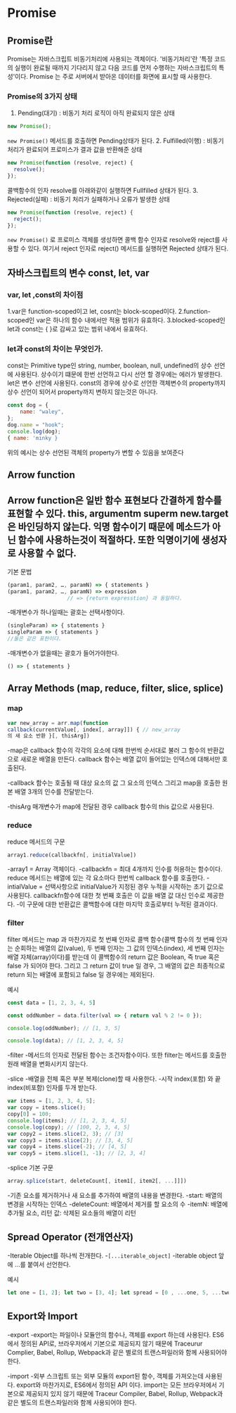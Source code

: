 Promise
=========
## Promise란
Promise는 자바스크립트 비동기처리에 사용되는 객체이다. '비동기처리'란 '특정 코드의 실행이 완료될 때까지 기다리지 않고 다음 코드를 먼저 수행하는 자바스크립트의 특성'이다.
Promise 는 주로 서버에서 받아온 데이터를 화면에 표시할 때 사용한다.

### Promise의 3가지 상태

1. Pending(대기) : 비동기 처리 로직이 아직 완료되지 않은 상태 
```js
new Promise();
```
`new Promise()` 메서드를 호출하면 Pending상태가 된다.
2. Fulfilled(이행) : 비동기 처리가 완료되어 프로미스가 결과 값을 반환해준 상태
```js
new Promise(function (resolve, reject) {
  resolve();
});
```
콜백함수의 인자 resolve를 아래와같이 실행하면 Fullfilled 상태가 된다.
3. Rejected(실패) : 비동기 처리가 실패하거나 오류가 발생한 상태
```js
new Promise(function (resolve, reject) {
  reject();
});
```
`new Promise()` 로 프로미스 객체를 생성하면 콜백 함수 인자로 resolve와 reject를 사용할 수 있다.
여기서 reject 인자로 reject() 메서드를 실행하면 Rejected 상태가 된다.

## 자바스크립트의 변수 const, let, var 

### var, let ,const의 차이점

1.var은 function-scoped이고 let, cosnt는 block-scoped이다.
2.function-scoped인 var은 하나의 함수 내에서만 적용 범위가 유효하다.
3.blocked-scoped인 let과 const는 { }로 감싸고 있는 범위 내에서 유효하다. 

### let과 const의 차이는 무엇인가. 
const는 Primitive type인 string, number, boolean, null, undefined의 상수 선언에 사용된다.
상수이기 떄문에 한번 선언하고 다시 선언 할 경우에는 에러가 발생한다. let은 변수 선언에 사용된다.
const의 경우에 상수로 선언한 객체변수의 property까지 상수 선언이 되어서 property까지 변하지 않는것은 아니다. 
```js
const dog = {
	name: "waley",
};
dog.name = "hook";
console.log(dog);
{ name: 'minky }
```
위의 예시는 상수 선언된 객체의 property가 변할 수 있음을 보여준다

## Arrow function

Arrow function은 일반 함수 표현보다 간결하게 함수를 표현할 수 있다.
this, argumentm superm new.target은 바인딩하지 않는다.
익명 함수이기 때문에 메소드가 아닌 함수에 사용하는것이 적절하다. 또한 익명이기에
생성자로 사용할 수 없다.
---
기본 문법
```js 
(param1, param2, …, paramN) => { statements }
(param1, param2, …, paramN) => expression	
		           // => {return expresstion} 과 동일하다.
```

-매개변수가 하나일때는 괄호는 선택사항이다. 
```js
(singleParam) => { statements }
singleParam => { statements }
//둘은 같은 표현이다.
```
-매개변수가 없을때는 괄호가 들어가야한다.
```js
() => { statements }
```
## Array Methods (map, reduce, filter, slice, splice)

### map 
```js
var new_array = arr.map(function 
callback(currentValue[, index[, array]]) { // new_array
의 새 요소 반환 }[, thisArg])
```
-map은 callback 함수의 각각의 요소에 대해 한번씩 순서대로 불러 그 함수의 
반환값으로 새로운 배열을 만든다. callback 함수는 배열 값이 들어있는 인덱스에 대해서만 호출된다.

-callback 함수는 호출될 때 대상 요소의 값 그 요소의 인덱스 그리고 map을 호출한
원본 배열 3개의 인수를 전달받는다.

-thisArg 매개변수가 map에 전달된 경우 callback 함수의 this 값으로 사용된다.

### reduce 

reduce 메서드의 구문
```js
array1.reduce(callbackfn[, initialValue])
```
-array1 = Array 객체이다.
-callbackfn = 최대 4개까지 인수를 허용하는 함수이다. reduce 메서드는 배열에 있는 각 요소마다 한번씩 callback 함수를 호출한다.
-intialValue = 선택사항으로 initialValue가 지정된 경우 누적을 시작하는 초기 값으로 사용된다.  callbackfn함수에 대한 첫 번째 호출은 이 값을 배열 값 대신 인수로 제공한다. 
-이 구문에 대한 반환값은 콜백함수에 대한 마지막 호출로부터 누적된 결과이다.

### filter 
filter 메서드는 map 과 마찬가지로 첫 번째 인자로 
콜백 함수(콜백 함수의 첫 번째 인자는 순회하는 배열의 값(value), 두 번째 인자는 그 값의 인덱스(index), 세 번째 인자는 배열 자체(array)이다)를 받는데 이 콜백함수의 return 값은 Boolean, 즉 true 혹은 false 가 되어야 한다. 그리고 그 return 값이 true 일 경우, 그 배열의 값은 최종적으로 return 되는 배열에 포함되고 false 일 경우에는 제외된다.

예시
```js
const data = [1, 2, 3, 4, 5]

const oddNumber = data.filter(val => { return val % 2 != 0 });

console.log(oddNumber); // [1, 3, 5]

console.log(data); // [1, 2, 3, 4, 5]
```
-filter
  -메서드의 인자로 전달된 함수는 조건자함수이다. 또한 filter는 메서드를 호출한 원래 배열을 변화시키지 않는다.

-slice
  -배열을 전체 혹은 부분 복제(clone)할 때 사용한다.
  -시작 index(포함) 와 끝 index(비포함) 인자를 두개 받는다.

```js
var items = [1, 2, 3, 4, 5];
var copy = items.slice();
copy[0] = 100;
console.log(items); // [1, 2, 3, 4, 5]
console.log(copy); // [100, 2, 3, 4, 5]
var copy2 = items.slice(2, 3); // [3]
var copy3 = items.slice(2); // [3, 4, 5]
var copy4 = items.slice(-2); // [4, 5]
var copy5 = items.slice(1, -1); // [2, 3, 4]
``` 

-splice
기본 구문
```js
array.splice(start, deleteCount[, item1[, item2[, ...]]])
```

-기존 요소를 제거하거나 새 요소를 추가하여 배열의 내용을 변경한다.
-start: 배열의 변경을 시작하는 인덱스
-deleteCount: 배열에서 제거를 할 요소의 수
-itemN: 배열에 추가될 요소, 리턴 값: 삭제된 요소들의 배열이 리턴

## Spread Operator (전개연산자)
-Iterable Object를 하나씩 전개한다.
-`[...iterable_object]`
-iterable object 앞에 ...를 붙여서 선언한다.

예시
```js
let one = [1, 2]; let two = [3, 4]; let spread = [0 , ...one, 5, ...two ]; console.log(spread); // [ 0, 1, 2, 5, 3, 4 ]
```

## Export와 Import

-export
  -export는 파일이나 모듈안의 함수나, 객체를 export 하는데 사용된다. ES6에서 정의된 API로, 브라우저에서 기본으로 제공되지 않기 때문에 Traceurur Complier, Babel, Rollup, Webpack과 같은 별로의 트랜스파일러와 함께 사용되어야 한다.

-import
  -외부 스크립트 또는 외부 모듈의 export된 함수, 객체를 가져오는데 사용된다. export와 마찬가지로, ES6에서 정의된 API 이다. import는 모든 브라우저에서 기본으로 제공되지 있지 않기 때문에 Traceur Compiler, Babel, Rollup, Webpack과 같은 별도의 트랜스파일러와 함께 사용되어야 한다.